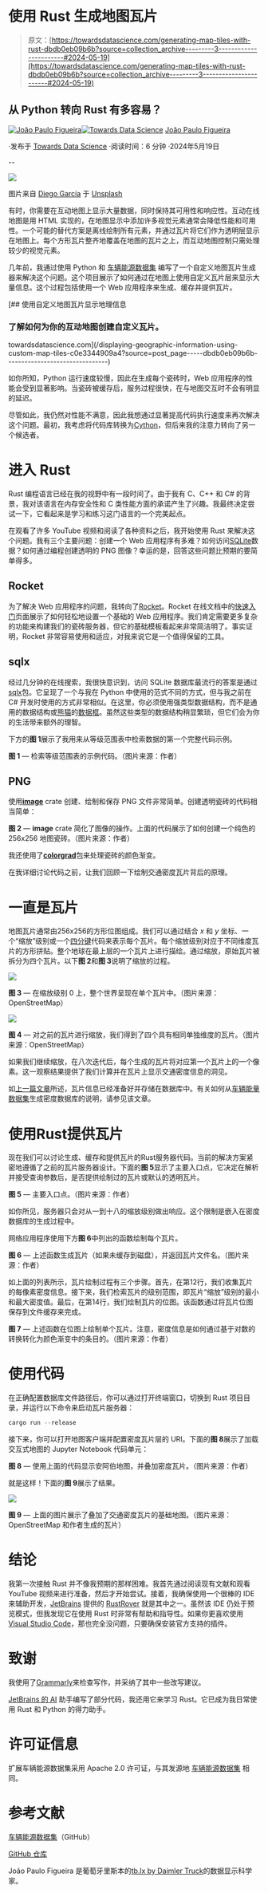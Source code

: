 # 使用 Rust 生成地图瓦片

> 原文：[https://towardsdatascience.com/generating-map-tiles-with-rust-dbdb0eb09b6b?source=collection_archive---------3-----------------------#2024-05-19](https://towardsdatascience.com/generating-map-tiles-with-rust-dbdb0eb09b6b?source=collection_archive---------3-----------------------#2024-05-19)

## 从 Python 转向 Rust 有多容易？

[](https://medium.com/@joao.figueira?source=post_page---byline--dbdb0eb09b6b--------------------------------)[![João Paulo Figueira](../Images/54e4176f66e4ab0324d86ec71d8b033d.png)](https://medium.com/@joao.figueira?source=post_page---byline--dbdb0eb09b6b--------------------------------)[](https://towardsdatascience.com/?source=post_page---byline--dbdb0eb09b6b--------------------------------)[![Towards Data Science](../Images/a6ff2676ffcc0c7aad8aaf1d79379785.png)](https://towardsdatascience.com/?source=post_page---byline--dbdb0eb09b6b--------------------------------) [João Paulo Figueira](https://medium.com/@joao.figueira?source=post_page---byline--dbdb0eb09b6b--------------------------------)

·发布于 [Towards Data Science](https://towardsdatascience.com/?source=post_page---byline--dbdb0eb09b6b--------------------------------) ·阅读时间：6 分钟 ·2024年5月19日

--

![](../Images/b583922b0a97dcbb9e258d7e6538ecf4.png)

图片来自 [Diego García](https://unsplash.com/@diegogarcia?utm_source=medium&utm_medium=referral) 于 [Unsplash](https://unsplash.com/?utm_source=medium&utm_medium=referral)

有时，你需要在互动地图上显示大量数据，同时保持其可用性和响应性。互动在线地图是用 HTML 实现的，在地图显示中添加许多视觉元素通常会降低性能和可用性。一个可能的替代方案是离线绘制所有元素，并通过瓦片将它们作为透明层显示在地图上。每个方形瓦片整齐地覆盖在地图的瓦片之上，而互动地图控制只需处理较少的视觉元素。

几年前，我通过使用 Python 和 [车辆能源数据集](https://github.com/gsoh/VED) 编写了一个自定义地图瓦片生成器来解决这个问题。这个项目展示了如何通过在地图上使用自定义瓦片层来显示大量信息。这个过程包括使用一个 Web 应用程序来生成、缓存并提供瓦片。

[](/displaying-geographic-information-using-custom-map-tiles-c0e3344909a4?source=post_page-----dbdb0eb09b6b--------------------------------) [## 使用自定义地图瓦片显示地理信息

### 了解如何为你的互动地图创建自定义瓦片。

towardsdatascience.com](/displaying-geographic-information-using-custom-map-tiles-c0e3344909a4?source=post_page-----dbdb0eb09b6b--------------------------------)

如你所知，Python 运行速度较慢，因此在生成每个瓷砖时，Web 应用程序的性能会受到显著影响。当瓷砖被缓存后，服务过程很快，在与地图交互时不会有明显的延迟。

尽管如此，我仍然对性能不满意，因此我想通过显著提高代码执行速度来再次解决这个问题。最初，我考虑将代码库转换为[Cython](https://cython.org/)，但后来我的注意力转向了另一个候选者。

# 进入 Rust

Rust 编程语言已经在我的视野中有一段时间了。由于我有 C、C++ 和 C# 的背景，我对该语言在内存安全性和 C 类性能方面的承诺产生了兴趣。我最终决定尝试一下，它看起来是学习和练习这门语言的一个完美起点。

在观看了许多 YouTube 视频和阅读了各种资料之后，我开始使用 Rust 来解决这个问题。我有三个主要问题：创建一个 Web 应用程序有多难？如何访问[SQLite](https://www.sqlite.org/)数据？如何通过编程创建透明的 PNG 图像？幸运的是，回答这些问题比预期的要简单得多。

## Rocket

为了解决 Web 应用程序的问题，我转向了[Rocket](https://rocket.rs/)。Rocket 在线文档中的[快速入门](https://rocket.rs/guide/v0.5/getting-started/#getting-started)页面展示了如何轻松地设置一个基础的 Web 应用程序。我们肯定需要更多复杂的功能来构建我们的瓷砖服务器，但它的基础模板看起来非常简洁明了。事实证明，Rocket 非常容易使用和适应，对我来说它是一个值得保留的工具。

## sqlx

经过几分钟的在线搜索，我很快意识到，访问 SQLite 数据库最流行的答案是通过[sqlx](https://docs.rs/sqlx/latest/sqlx/)包。它呈现了一个与我在 Python 中使用的范式不同的方式，但与我之前在 C# 开发时使用的方式非常相似。在这里，你必须使用强类型数据结构，而不是通用的数据结构或[熊猫](https://pandas.pydata.org/)的[数据框](https://pandas.pydata.org/docs/user_guide/dsintro.html#dataframe)。虽然这些类型的数据结构稍显繁琐，但它们会为你的生活带来额外的理智。

下方的**图 1**展示了我用来从等级范围表中检索数据的第一个完整代码示例。

**图 1** — 检索等级范围表的示例代码。（图片来源：作者）

## PNG

使用[**image**](https://docs.rs/image/0.25.1/image/) crate 创建、绘制和保存 PNG 文件非常简单。创建透明瓷砖的代码相当简单：

**图 2** — **image** crate 简化了图像的操作。上面的代码展示了如何创建一个纯色的 256x256 地图瓷砖。（图片来源：作者）

我还使用了[**colorgrad**](https://docs.rs/colorgrad/0.6.2/colorgrad/)包来处理瓷砖的颜色渐变。

在我详细讨论代码之前，让我们回顾一下绘制交通密度瓦片背后的原理。

# 一直是瓦片

地图瓦片通常由256x256的方形位图组成。我们可以通过结合 *x* 和 *y* 坐标、一个“缩放”级别或一个[四分键](https://learn.microsoft.com/en-us/bingmaps/articles/bing-maps-tile-system)代码来表示每个瓦片。每个缩放级别对应于不同维度瓦片的方形拼贴。整个地球在最上层的一个瓦片上进行描绘。通过缩放，原始瓦片被拆分为四个瓦片。以下**图 2**和**图 3**说明了缩放的过程。

![](../Images/08cd217d49c1c13aa9be0d531111f7d7.png)

**图 3** — 在缩放级别 0 上，整个世界呈现在单个瓦片中。（图片来源：OpenStreetMap）

![](../Images/1bce5b6812ce6acc77850baf5c6f4b5c.png)

**图 4** — 对之前的瓦片进行缩放，我们得到了四个具有相同单独维度的瓦片。（图片来源：OpenStreetMap）

如果我们继续缩放，在八次迭代后，每个生成的瓦片将对应第一个瓦片上的一个像素。这一观察结果提供了我们计算并在瓦片上显示交通密度信息的洞见。

如[上一篇文章](/displaying-geographic-information-using-custom-map-tiles-c0e3344909a4)所述，瓦片信息已经准备好并存储在数据库中。有关如何从[车辆能量数据集](https://github.com/gsoh/VED)生成密度数据库的说明，请参见该文章。

# 使用Rust提供瓦片

现在我们可以讨论生成、缓存和提供瓦片的Rust服务器代码。当前的解决方案紧密地遵循了之前的瓦片服务器设计。下面的**图 5**显示了主要入口点，它决定在解析并接受查询参数后，是否提供绘制过的瓦片或默认的透明瓦片。

**图 5** — 主要入口点。（图片来源：作者）

如你所见，服务器只会对从一到十八的缩放级别做出响应。这个限制是嵌入在密度数据库的生成过程中。

网络应用程序使用下方**图 6**中列出的函数绘制每个瓦片。

**图 6** — 上述函数生成瓦片（如果未缓存到磁盘），并返回瓦片文件名。（图片来源：作者）

如上面的列表所示，瓦片绘制过程有三个步骤。首先，在第12行，我们收集瓦片的每像素密度信息。接下来，我们检索瓦片的级别范围，即瓦片“缩放”级别的最小和最大密度值。最后，在第14行，我们绘制瓦片的位图。该函数通过将瓦片位图保存到文件缓存来完成。

**图 7** — 上述函数在位图上绘制单个瓦片。注意，密度信息是如何通过基于对数的转换转化为颜色渐变中的条目的。（图片来源：作者）

# 使用代码

在正确配置数据库文件路径后，你可以通过打开终端窗口，切换到 Rust 项目目录，并运行以下命令来启动瓦片服务器：

```py
cargo run --release
```

接下来，你可以打开地图客户端并配置密度瓦片层的 URI。下面的**图 8**展示了加载交互式地图的 Jupyter Notebook 代码单元：

**图 8** — 使用上面的代码显示安阿伯地图，并叠加密度瓦片。（图片来源：作者）

就是这样！下面的**图 9**展示了结果。

![](../Images/26c9beb6a497ae643455d5109f51168f.png)

**图 9** — 上面的图片展示了叠加了交通密度瓦片的基础地图。（图片来源：OpenStreetMap 和作者生成的瓦片）

# 结论

我第一次接触 Rust 并不像我预期的那样困难。我首先通过阅读现有文献和观看 YouTube 视频来进行准备，然后才开始尝试。接着，我确保使用一个很棒的 IDE 来辅助开发，[JetBrains](https://www.jetbrains.com/) 提供的 [RustRover](https://www.jetbrains.com/rust/) 就是其中之一。虽然该 IDE 仍处于预览模式，但我发现它在使用 Rust 时非常有帮助和指导性。如果你更喜欢使用 [Visual Studio Code](https://code.visualstudio.com/)，那也完全没问题，只要确保安装官方支持的插件。

# 致谢

我使用了[Grammarly](https://app.grammarly.com/)来检查写作，并采纳了其中一些改写建议。

[JetBrains 的 AI](https://www.jetbrains.com/ai/) 助手编写了部分代码，我还用它来学习 Rust。它已成为我日常使用 Rust 和 Python 的得力助手。

# 许可证信息

扩展车辆能源数据集采用 Apache 2.0 许可证，与其发源地 [车辆能源数据集](https://github.com/gsoh/VED) 相同。

# 参考文献

[车辆能源数据集](https://github.com/gsoh/VED)（GitHub）

[GitHub 仓库](https://github.com/joaofig/tilers)

João Paulo Figueira 是葡萄牙里斯本的[tb.lx by Daimler Truck](https://tblx.io/)的数据显示科学家。
